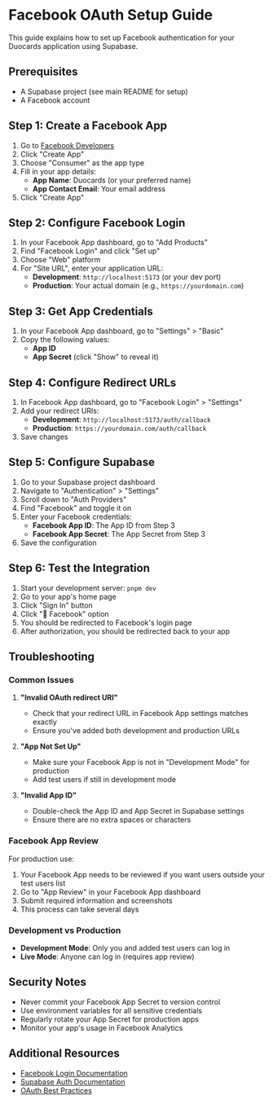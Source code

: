 # Facebook OAuth Setup Guide

This guide explains how to set up Facebook authentication for your Duocards application using Supabase.

## Prerequisites

- A Supabase project (see main README for setup)
- A Facebook account

## Step 1: Create a Facebook App

1. Go to [Facebook Developers](https://developers.facebook.com/)
2. Click "Create App"
3. Choose "Consumer" as the app type
4. Fill in your app details:
   - **App Name**: Duocards (or your preferred name)
   - **App Contact Email**: Your email address
5. Click "Create App"

## Step 2: Configure Facebook Login

1. In your Facebook App dashboard, go to "Add Products"
2. Find "Facebook Login" and click "Set up"
3. Choose "Web" platform
4. For "Site URL", enter your application URL:
   - **Development**: `http://localhost:5173` (or your dev port)
   - **Production**: Your actual domain (e.g., `https://yourdomain.com`)

## Step 3: Get App Credentials

1. In your Facebook App dashboard, go to "Settings" > "Basic"
2. Copy the following values:
   - **App ID**
   - **App Secret** (click "Show" to reveal it)

## Step 4: Configure Redirect URLs

1. In Facebook App dashboard, go to "Facebook Login" > "Settings"
2. Add your redirect URIs:
   - **Development**: `http://localhost:5173/auth/callback`
   - **Production**: `https://yourdomain.com/auth/callback`
3. Save changes

## Step 5: Configure Supabase

1. Go to your Supabase project dashboard
2. Navigate to "Authentication" > "Settings"
3. Scroll down to "Auth Providers"
4. Find "Facebook" and toggle it on
5. Enter your Facebook credentials:
   - **Facebook App ID**: The App ID from Step 3
   - **Facebook App Secret**: The App Secret from Step 3
6. Save the configuration

## Step 6: Test the Integration

1. Start your development server: `pnpm dev`
2. Go to your app's home page
3. Click "Sign In" button
4. Click "📘 Facebook" option
5. You should be redirected to Facebook's login page
6. After authorization, you should be redirected back to your app

## Troubleshooting

### Common Issues

1. **"Invalid OAuth redirect URI"**
   - Check that your redirect URL in Facebook App settings matches exactly
   - Ensure you've added both development and production URLs

2. **"App Not Set Up"**
   - Make sure your Facebook App is not in "Development Mode" for production
   - Add test users if still in development mode

3. **"Invalid App ID"**
   - Double-check the App ID and App Secret in Supabase settings
   - Ensure there are no extra spaces or characters

### Facebook App Review

For production use:

1. Your Facebook App needs to be reviewed if you want users outside your test users list
2. Go to "App Review" in your Facebook App dashboard
3. Submit required information and screenshots
4. This process can take several days

### Development vs Production

- **Development Mode**: Only you and added test users can log in
- **Live Mode**: Anyone can log in (requires app review)

## Security Notes

- Never commit your Facebook App Secret to version control
- Use environment variables for all sensitive credentials
- Regularly rotate your App Secret for production apps
- Monitor your app's usage in Facebook Analytics

## Additional Resources

- [Facebook Login Documentation](https://developers.facebook.com/docs/facebook-login/)
- [Supabase Auth Documentation](https://supabase.com/docs/guides/auth)
- [OAuth Best Practices](https://tools.ietf.org/html/rfc6749)
